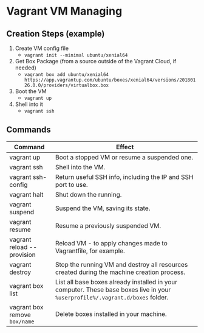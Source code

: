 # Vagrant VM Managing


## Creation Steps (example)

1. Create VM config file
   * `vagrant init --minimal ubuntu/xenial64`
2. Get Box Package (from a source outside of the Vagrant Cloud, if needed)
   * `vagrant box add ubuntu/xenial64 https://app.vagrantup.com/ubuntu/boxes/xenial64/versions/20180126.0.0/providers/virtualbox.box`
3. Boot the VM
   * `vagrant up`
4. Shell into it
   * `vagrant ssh`


## Commands

| Command | Effect |
| ----- | ----- |
| vagrant up | Boot a stopped VM or resume a suspended one. |
| vagrant ssh | Shell into the VM. |
| vagrant ssh-config | Return useful SSH info, including the IP and SSH port to use. |
| vagrant halt | Shut down the running. |
| vagrant suspend | Suspend the VM, saving its state. |
| vagrant resume | Resume a previously suspended VM. |
| vagrant reload --provision | Reload VM - to apply changes made to Vagrantfile, for example. |
| vagrant destroy | Stop the running VM and destroy all resources created during the machine creation process. |
| vagrant box list | List all base boxes already installed in your computer. These base boxes live in your `%userprofile%/.vagrant.d/boxes` folder. |
| vagrant box remove `box/name` | Delete boxes installed in your machine. |

